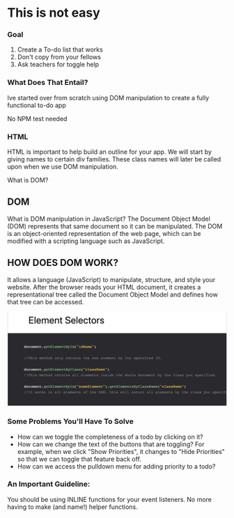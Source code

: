 # This is not easy 

### Goal
1. Create a To-do list that works
2. Don't copy from your fellows
3. Ask teachers for toggle help
 


### What Does That Entail?

Ive started over from scratch using DOM manipulation to create a fully functional to-do app

No NPM test needed

### HTML 

HTML is important to help build an outline for your app. We will start by giving names to certain div families. These class names will later be called upon when we use DOM manipulation. 

What is DOM?

## DOM
What is DOM manipulation in JavaScript?
The Document Object Model (DOM) represents that same document so it can be manipulated. The DOM is an object-oriented representation of the web page, which can be modified with a scripting language such as JavaScript.


## HOW DOES DOM WORK?

It allows a language (JavaScript) to manipulate, structure, and style your website. After the browser reads your HTML document, it creates a representational tree called the Document Object Model and defines how that tree can be accessed.

![](/img.png)


### Some Problems You'll Have To Solve

* How can we toggle the completeness of a todo by clicking on it?
* How can we change the text of the buttons that are toggling? For example, when we click "Show Priorities", it changes to "Hide Priorities" so that we can toggle that feature back off.
* How can we access the pulldown menu for adding priority to a todo?


### An Important Guideline:

You should be using INLINE functions for your event listeners. No more having to make (and name!) helper functions.